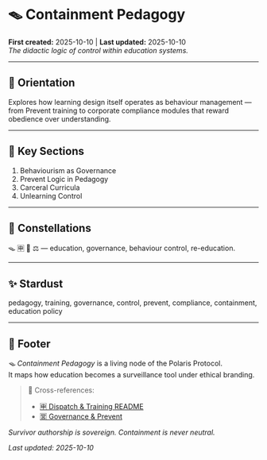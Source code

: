 # 🪤 Containment Pedagogy  
**First created:** 2025-10-10 | **Last updated:** 2025-10-10  
*The didactic logic of control within education systems.*

---

## 🧭 Orientation  
Explores how learning design itself operates as behaviour management — from Prevent training to corporate compliance modules that reward obedience over understanding.

---

## 📑 Key Sections  
1. Behaviourism as Governance  
2. Prevent Logic in Pedagogy  
3. Carceral Curricula  
4. Unlearning Control  

---

## 🌌 Constellations  
🪤 🈸 🧠 ⚖️ — education, governance, behaviour control, re-education.

---

## ✨ Stardust  
pedagogy, training, governance, control, prevent, compliance, containment, education policy

---

## 🏮 Footer  
*🪤 Containment Pedagogy* is a living node of the Polaris Protocol.  
It maps how education becomes a surveillance tool under ethical branding.

> 📡 Cross-references:  
> - [🈸 Dispatch & Training README](./README.md)  
> - [🈺 Governance & Prevent](../🈺_Governance_And_Prevent/)  

*Survivor authorship is sovereign. Containment is never neutral.*  

_Last updated: 2025-10-10_
